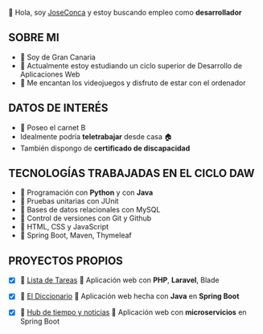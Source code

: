 👋 Hola, soy [JoseConca](https://www.linkedin.com/in/joseconca/) y estoy buscando empleo como **desarrollador**
## SOBRE MI
 - 🏡 Soy de Gran Canaria 
 - 🌱 Actualmente estoy estudiando un ciclo superior de Desarrollo de Aplicaciones Web
 - 💖 Me encantan los videojuegos y disfruto de estar con el ordenador

## DATOS DE INTERÉS
 - 🚗 Poseo el carnet B
 - Idealmente podría **teletrabajar** desde casa 🏠
 - También dispongo de **certificado de discapacidad**

## TECNOLOGÍAS TRABAJADAS EN EL CICLO DAW
 - 📓 Programación con **Python** y con **Java**
 - 📓 Pruebas unitarias con JUnit
 - 📓 Bases de datos relacionales con MySQL
 - 📓 Control de versiones con Git y Github
 - 📓 HTML, CSS y JavaScript
 - 📓 Spring Boot, Maven, Thymeleaf

## PROYECTOS PROPIOS
- [x] 🚀 [Lista de Tareas](https://github.com/JoseConca/lista-laravel-php) 📓 Aplicación web con **PHP**, **Laravel**, Blade
- [x] 🚀 [El Diccionario](https://github.com/JoseConca/daw-dsw-ElDiccionario) 📓 Aplicación web hecha con **Java** en **Spring Boot**
- [x] 🚀 [Hub de tiempo y noticias](https://github.com/JoseConca/hubtiemponoticias-springboot-microservicios) 📓 Aplicación web con **microservicios** en Spring Boot
 

 

<!---
JoseConca/JoseConca is a ✨ special ✨ repository because its `README.md` (this file) appears on your GitHub profile.
You can click the Preview link to take a look at your changes.
--->
